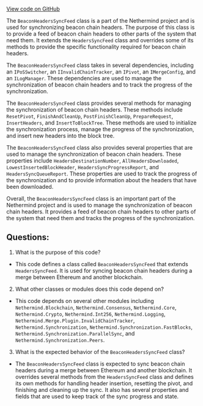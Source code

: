 [View code on GitHub](https://github.com/NethermindEth/nethermind/src/Nethermind/Nethermind.Merge.Plugin/Synchronization/BeaconHeadersSyncFeed.cs)

The `BeaconHeadersSyncFeed` class is a part of the Nethermind project and is used for synchronizing beacon chain headers. The purpose of this class is to provide a feed of beacon chain headers to other parts of the system that need them. It extends the `HeadersSyncFeed` class and overrides some of its methods to provide the specific functionality required for beacon chain headers.

The `BeaconHeadersSyncFeed` class takes in several dependencies, including an `IPoSSwitcher`, an `IInvalidChainTracker`, an `IPivot`, an `IMergeConfig`, and an `ILogManager`. These dependencies are used to manage the synchronization of beacon chain headers and to track the progress of the synchronization.

The `BeaconHeadersSyncFeed` class provides several methods for managing the synchronization of beacon chain headers. These methods include `ResetPivot`, `FinishAndCleanUp`, `PostFinishCleanUp`, `PrepareRequest`, `InsertHeaders`, and `InsertToBlockTree`. These methods are used to initialize the synchronization process, manage the progress of the synchronization, and insert new headers into the block tree.

The `BeaconHeadersSyncFeed` class also provides several properties that are used to manage the synchronization of beacon chain headers. These properties include `HeadersDestinationNumber`, `AllHeadersDownloaded`, `LowestInsertedBlockHeader`, `HeadersSyncProgressReport`, and `HeadersSyncQueueReport`. These properties are used to track the progress of the synchronization and to provide information about the headers that have been downloaded.

Overall, the `BeaconHeadersSyncFeed` class is an important part of the Nethermind project and is used to manage the synchronization of beacon chain headers. It provides a feed of beacon chain headers to other parts of the system that need them and tracks the progress of the synchronization.
## Questions: 
 1. What is the purpose of this code?
- This code defines a class called `BeaconHeadersSyncFeed` that extends `HeadersSyncFeed`. It is used for syncing beacon chain headers during a merge between Ethereum and another blockchain.

2. What other classes or modules does this code depend on?
- This code depends on several other modules including `Nethermind.Blockchain`, `Nethermind.Consensus`, `Nethermind.Core`, `Nethermind.Crypto`, `Nethermind.Int256`, `Nethermind.Logging`, `Nethermind.Merge.Plugin.InvalidChainTracker`, `Nethermind.Synchronization`, `Nethermind.Synchronization.FastBlocks`, `Nethermind.Synchronization.ParallelSync`, and `Nethermind.Synchronization.Peers`.

3. What is the expected behavior of the `BeaconHeadersSyncFeed` class?
- The `BeaconHeadersSyncFeed` class is expected to sync beacon chain headers during a merge between Ethereum and another blockchain. It overrides several methods from the `HeadersSyncFeed` class and defines its own methods for handling header insertion, resetting the pivot, and finishing and cleaning up the sync. It also has several properties and fields that are used to keep track of the sync progress and state.